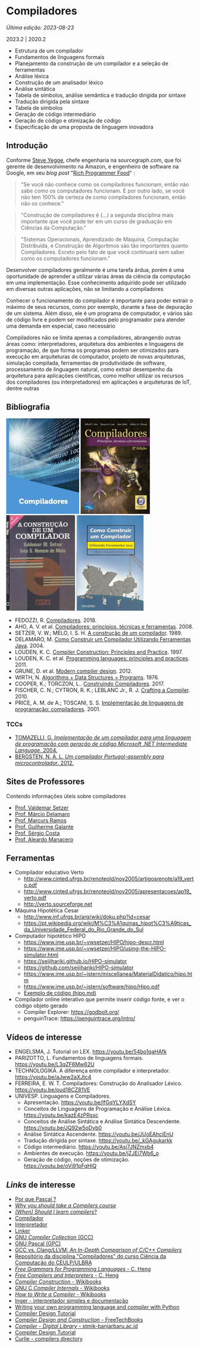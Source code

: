 # Compiladores

*Última edição: 2023-08-23*

2023.2 | 2020.2

- Estrutura de um compilador
- Fundamentos de linguagens formais
- Planejamento da construção de um compilador e a seleção de ferramentas
- Análise léxica
- Construção de um analisador léxico
- Análise sintática
- Tabela de símbolos, análise semântica e tradução dirigida por sintaxe
- Tradução dirigida pela sintaxe
- Tabela de símbolos
- Geração de código intermediário
- Geração de código e otimização de código
- Especificação de uma proposta de linguagem inovadora

## Introdução

Conforme [Steve Yegge](https://en.wikipedia.org/wiki/Steve_Yegge), chefe engenharia na sourcegraph.com, que foi gerente de desenvolvimento na Amazon, e engenheiro de software na Google, em seu *blog post* "[Rich Programmer Food](http://steve-yegge.blogspot.com/2007/06/rich-programmer-food.html)" :

> "Se você não conhece como os compiladores funcionam, então não sabe como os computadores funcionam. E por outro lado, se você não tem 100% de certeza de como compiladores funcionam, então não os conhece."

> "Construção de compiladores é (...) a segunda disciplina mais importante que você pode ter em um curso de graduação em Ciências da Computação."

> "Sistemas Operacionais, Aprendizado de Máquina, Computação Distribuída, e Construção de Algoritmos são tão importantes quanto Compiladores. Exceto pelo fato de que você continuará sem saber como os computadores funcionam."

Desenvolver compiladores geralmente é uma tarefa árdua, porém é uma oportunidade de aprender a utilizar várias áreas da ciência da computação em uma implementação. Esse conhecimento adquirido pode ser utilizado em diversas outras aplicações, não se limitando a compiladores

Conhecer o funcionamento do compilador é importante para poder extrair o máximo de seus recursos, como por exemplo, durante a fase de depuração de um sistema. Além disso, ele é um programa de computador, e vários são de código livre e podem ser modificados pelo programador para atender uma demanda em especial, caso necessário

Compiladores não se limita apenas a compiladores, abrangendo outras áreas como: interpretadores, arquitetura dos ambientes e linguagens de programação, de que forma os programas podem ser otimizados para execução em arquiteturas de computador, projeto de novas arquiteturas, simulação compilada, ferramentas de produtividade de software, processamento de linguagem natural, como extrair desempenho da arquitetura para aplicações científicas, como melhor utilizar os recursos dos compiladores (ou interpretadores) em aplicações e arquiteturas de IoT, dentre outras

## Bibliografia

![](img/fedozzi.jpg) ![](img/aho.jpg) ![](img/setzer.jpg) ![](img/delamaro.jpg)

- FEDOZZI, R. [Compiladores](http://cm-kls-content.s3.amazonaws.com/201802/INTERATIVAS_2_0/COMPILADORES/U1/LIVRO_UNICO.pdf). 2018.
- AHO, A. V. et al. [Compiladores: princípios, técnicas e ferramentas](https://www.amazon.com.br/Compiladores-princ%C3%ADpios-ferramentas-Alfred-Aho/dp/8588639246). 2008.
- SETZER, V. W.; MELO, I. S. H. [A construção de um compilador](https://drive.google.com/open?id=1MjaJMJs9zEluTe91UWIc__FM6zJY-ccn). 1989.
- DELAMARO, M. [Como Construir um Compilador Utilizando Ferramentas Java](https://sites.icmc.usp.br/delamaro/SlidesCompiladores/CompiladoresFinal.pdf). 2004.
- LOUDEN, K. C. [Compiler Construction: Principles and Practice](https://books.google.com.br/books?id=vXchAQAAIAAJ). 1997.
- LOUDEN, K. C. et al. [Programming languages: principles and practices](https://books.google.com.br/books?id=DcgIAAAAQBAJ). 2011.
- GRUNE, D. et al. [Modern compiler design](https://books.google.com.br/books?id=zkpFTBtK7a4C).  2012.
- WIRTH, N. [Algorithms + Data Structures = Programs](https://books.google.com.br/books?id=O6FQAAAAMAAJ). 1976.
- COOPER, K.; TORCZON, L.. [Construindo Compiladores](https://books.google.com.br/books?id=rJKoBQAAQBAJ). 2017.
- FISCHER, C. N.; CYTRON, R. K.; LEBLANC Jr., R. J. [Crafting a Compiler](https://books.google.com.br/books?id=GSYrAAAAQBAJ). 2010.
- PRICE, A. M. de A.; TOSCANI, S. S. [Implementação de linguagens de programação: compiladores](https://books.google.com.br/books?id=O7ZzPgAACAAJ). 2001.

### TCCs

- [TOMAZELLI, G. *Implementação de um compilador para uma linguagem de programação com geração de código Microsoft .NET Intermediate Language*. 2004.](http://campeche.inf.furb.br/tccs/2004-I/2004-1giancarlotomazellivf.pdf)
- [BERGSTEN, N. A. L. *Um compilador Portugol-assembly para microcontrolador*. 2012.](http://www.ecomp.uefs.br/data/tcc/UM%20COMPILADOR%20PORTUGOL-ASSEMBLY%20PARA%20MICROCONTROLADOR.pdf)

## Sites de Professores

Contendo informações úteis sobre compiladores

- [Prof. Valdemar Setzer](https://www.ime.usp.br/~vwsetzer/)
- [Prof. Márcio Delamaro](https://sites.icmc.usp.br/delamaro/)
- [Prof. Marcurs Ramos](http://www.marcusramos.com.br/univasf/)
- [Prof. Guilherme Galante](https://sites.google.com/site/guigalante/home/compiladores-2016)
- [Prof. Sérgio Costa](https://profsergiocosta.github.io/teaching/compiladores)
- [Prof. Aleardo Manacero](https://www.dcce.ibilce.unesp.br/~aleardo/cursos/compila/index.html)

## Ferramentas

- Compilador educativo Verto
  - <http://www.cinted.ufrgs.br/renoteold/nov2005/artigosrenote/a19_verto.pdf>
  - <http://www.cinted.ufrgs.br/renoteold/nov2005/apresentacoes/ap19_verto.pdf>
  - <http://verto.sourceforge.net>
- Máquina Hipotética Cesar
  - <http://www.inf.ufrgs.br/arq/wiki/doku.php?id=cesar>
  - <https://pt.wikipedia.org/wiki/M%C3%A1quinas_hipot%C3%A9ticas_da_Universidade_Federal_do_Rio_Grande_do_Sul>
- Computador hipotético HIPO
  - <https://www.ime.usp.br/~vwsetzer/HIPO/hipo-descr.html>
  - <https://www.ime.usp.br/~vwsetzer/HIPO/using-the-HIPO-simulator.html>
  - <https://seijihariki.github.io/HIPO-simulator>
  - <https://github.com/seijihariki/HIPO-simulator>
  - <https://www.ime.usp.br/~jstern/miscellanea/MaterialDidatico/hipo.htm>
  - <https://www.ime.usp.br/~jstern/software/hipo/Hipo.pdf>
  - [Exemplo de código (hipo.md)](hipo.md)
- Compilador online interativo que permite inserir código fonte, e ver o código objeto gerado
  - Compiler Explorer: <https://godbolt.org/>
  - penguinTrace: <https://penguintrace.org/intro/>

## Vídeos de interesse

- ENGELSMA, J. Tutorial on LEX. <https://youtu.be/54bo1qaHAfk>
- PARIZOTTO, L. Fundamentos de linguagens formais. <https://youtu.be/L3qZF6Mw62U>
- TECHNOLOGIKÁ. A diferença entre compilador e interpretador. <https://youtu.be/aJww2aXJtc4>
- FERREIRA, E. W. T. Compiladores: Construção do Analisador Léxico. <https://youtu.be/pud18CZ81VE>
- UNIVESP. Linguagens e Compiladores.
  - Apresentação. <https://youtu.be/lfGqYLYXdSY>
  - Conceitos de Linguagens de Programação e Análise Léxica. <https://youtu.be/kazE4zPRsxc>
  - Conceitos de Análise Sintática e Análise Sintática Descendente. <https://youtu.be/JQ92w5oDyb0>
  - Análise Sintática Ascendente. <https://youtu.be/JUoEAhciEnU>
  - Tradução dirigida por sintaxe. <https://youtu.be/_kGAgukarkk>
  - Código intermediário. <https://youtu.be/Asj7JNZmxb4>
  - Ambientes de execução. <https://youtu.be/jZJEi7Wb6_o>
  - Geração de código, noções de otimização. <https://youtu.be/oVi91pFqHlQ>

## *Links* de interesse

- [Por que Pascal ?](pascal.md)
- [*Why you should take a Compilers course*](https://anoopsarkar.github.io/compilers-class/assets/lectures/in1-evangelize-compilers.pdf)
- [*(When) Should I learn compilers*?](https://stackoverflow.com/questions/733093/when-should-i-learn-compilers)
- [Compilador](https://pt.wikipedia.org/wiki/Compilador)
- [Interpretador](https://pt.wikipedia.org/wiki/Interpretador)
- [Linker](https://pt.wikipedia.org/wiki/Ligador)
- [GNU *Compiler Collection* (GCC)](https://en.wikipedia.org/wiki/GNU_Compiler_Collection)
- [GNU Pascal (GPC)](https://en.wikipedia.org/wiki/GNU_Pascal)
- [GCC vs. Clang/LLVM: *An In-Depth Comparison of C/C++ Compilers*](https://medium.com/@alitech_2017/gcc-vs-clang-llvm-an-in-depth-comparison-of-c-c-compilers-899ede2be378)
- [Repositório da disciplina "Compiladores" do curso Ciência da Computação do CEULP/ULBRA](https://github.com/jacksongomesbr/academia-compiladores)
- [*Free Grammars for Programming Languages* - C. Heng](https://www.thefreecountry.com/sourcecode/grammars.shtml)
- [*Free Compilers and Interpreters* - C. Heng](https://www.thefreecountry.com/compilers/index.shtml)
- [*Compiler Construction* - Wikibooks](https://en.wikibooks.org/wiki/Compiler_Construction)
- [GNU C *Compiler Internals* - Wikibooks](https://en.wikibooks.org/wiki/GNU_C_Compiler_Internals)
- [*How to Write a Compiler* - Wikibooks](https://en.wikibooks.org/wiki/How_to_Write_a_Compiler)
- [Inger - interpretador simples e documentação](http://inger.sourceforge.net/html/about.html)
- [Writing your own programming language and compiler with Python](https://blog.usejournal.com/writing-your-own-programming-language-and-compiler-with-python-a468970ae6df)
- [Compiler Design Tutorial](https://www.javatpoint.com/compiler-tutorial)
- [*Compiler Design and Construction* - FreeTechBooks](https://www.freetechbooks.com/compiler-design-and-construction-f14.html)
- [*Compiler - Digital Library* - stmik-banjarbaru.ac.id](http://digilib.stmik-banjarbaru.ac.id/index.php?dir=&search=compiler&search_mode=f)
- [Compiler Design Tutorial](https://www.guru99.com/compiler-design-tutorial.html)
- [Curlie - compilers directory](https://curlie.org/en/Computers/Programming/Compilers)
